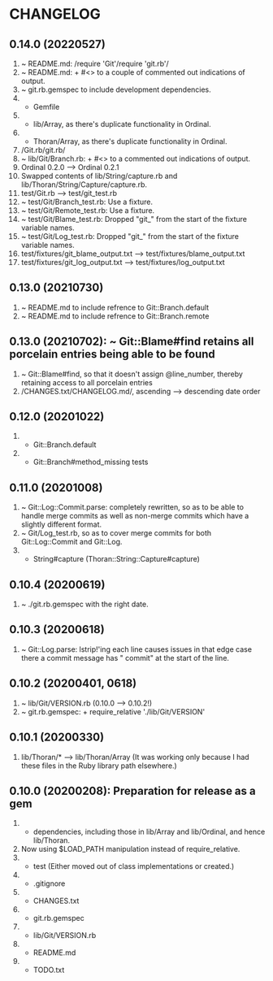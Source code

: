 # CHANGELOG

## 0.14.0 (20220527) 
1. ~ README.md: /require 'Git'/require 'git.rb'/
2. ~ README.md: + #<> to a couple of commented out indications of output.
3. ~ git.rb.gemspec to include development dependencies.
4. + Gemfile
5. - lib/Array, as there's duplicate functionality in Ordinal.
6. - Thoran/Array, as there's duplicate functionality in Ordinal.
7. /Git.rb/git.rb/
8. ~ lib/Git/Branch.rb: + #<> to a commented out indications of output.
9. Ordinal 0.2.0 --> Ordinal 0.2.1
10. Swapped contents of lib/String/capture.rb and lib/Thoran/String/Capture/capture.rb.
11. test/Git.rb --> test/git_test.rb
12. ~ test/Git/Branch_test.rb: Use a fixture.
13. ~ test/Git/Remote_test.rb: Use a fixture.
14. ~ test/Git/Blame_test.rb: Dropped "git_" from the start of the fixture variable names.
15. ~ test/Git/Log_test.rb: Dropped "git_" from the start of the fixture variable names.
16. test/fixtures/git_blame_output.txt --> test/fixtures/blame_output.txt
17. test/fixtures/git_log_output.txt --> test/fixtures/log_output.txt

## 0.13.0 (20210730)
1. ~ README.md to include refrence to Git::Branch.default
2. ~ README.md to include refrence to Git::Branch.remote

## 0.13.0 (20210702): ~ Git::Blame#find retains all porcelain entries being able to be found
1. ~ Git::Blame#find, so that it doesn't assign @line_number, thereby retaining access to all porcelain entries
2. /CHANGES.txt/CHANGELOG.md/, ascending --> descending date order

## 0.12.0 (20201022)
1. + Git::Branch.default
2. + Git::Branch#method_missing tests

## 0.11.0 (20201008)
1. ~ Git::Log::Commit.parse: completely rewritten, so as to be able to handle merge commits as well as non-merge commits which have a slightly different format.
2. ~ Git/Log_test.rb, so as to cover merge commits for both Git::Log::Commit and Git::Log.
3. + String#capture (Thoran::String::Capture#capture)

## 0.10.4 (20200619)
1. ~ ./git.rb.gemspec with the right date.

## 0.10.3 (20200618)
1. ~ Git::Log.parse: lstrip!'ing each line causes issues in that edge case there a commit message has "   commit" at the start of the line.

## 0.10.2 (20200401, 0618)
1. ~ lib/Git/VERSION.rb (0.10.0 --> 0.10.2!)
2. ~ git.rb.gemspec: + require_relative './lib/Git/VERSION'

## 0.10.1 (20200330)
1. lib/Thoran/* --> lib/Thoran/Array (It was working only because I had these files in the Ruby library path elsewhere.)

## 0.10.0 (20200208): Preparation for release as a gem
1. + dependencies, including those in lib/Array and lib/Ordinal, and hence lib/Thoran.
2. Now using $LOAD_PATH manipulation instead of require_relative.
3. + test (Either moved out of class implementations or created.)
4. + .gitignore
5. + CHANGES.txt
6. + git.rb.gemspec
7. + lib/Git/VERSION.rb
8. + README.md
9. + TODO.txt
